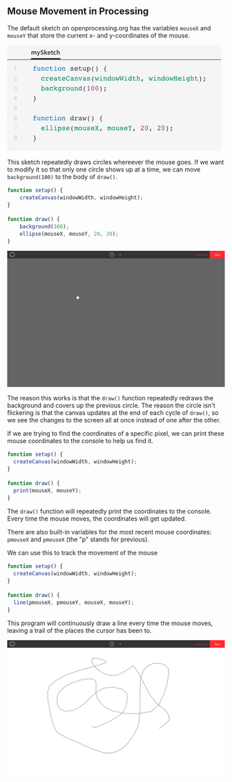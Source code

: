 ## Mouse Movement in Processing

The default sketch on openprocessing.org has the variables `mouseX` and `mouseY` that store the current x- and y-coordinates of the mouse.

![](../Images/Default_Sketch.png)

This sketch repeatedly draws circles whereever the mouse goes. If we want to modify it so that only one circle shows up at a time, we can move `background(100)` to the body of `draw()`.

```js
function setup() {
	createCanvas(windowWidth, windowHeight);
}

function draw() {
	background(100);
	ellipse(mouseX, mouseY, 20, 20);
}
```

![](../Images/Circle.png)

The reason this works is that the `draw()` function repeatedly redraws the background and covers up the previous circle. The reason the circle isn't flickering is that the canvas updates at the end of each cycle of `draw()`, so we see the changes to the screen all at once instead of one after the other.

If we are trying to find the coordinates of a specific pixel, we can print these mouse coordinates to the console to help us find it.

```js
function setup() {
  createCanvas(windowWidth, windowHeight);
}

function draw() {
  print(mouseX, mouseY);
}
```

The `draw()` function will repeatedly print the coordinates to the console. Every time the mouse moves, the coordinates will get updated.

There are also built-in variables for the most recent mouse coordinates: `pmouseX` and `pmouseX` (the "p" stands for previous).

We can use this to track the movement of the mouse

```js
function setup() {
  createCanvas(windowWidth, windowHeight);
}

function draw() {
  line(pmouseX, pmouseY, mouseX, mouseY);
}
```

This program will continuously draw a line every time the mouse moves, leaving a trail of the places the cursor has been to.

![](../Images/Mouse_Trail.png)
